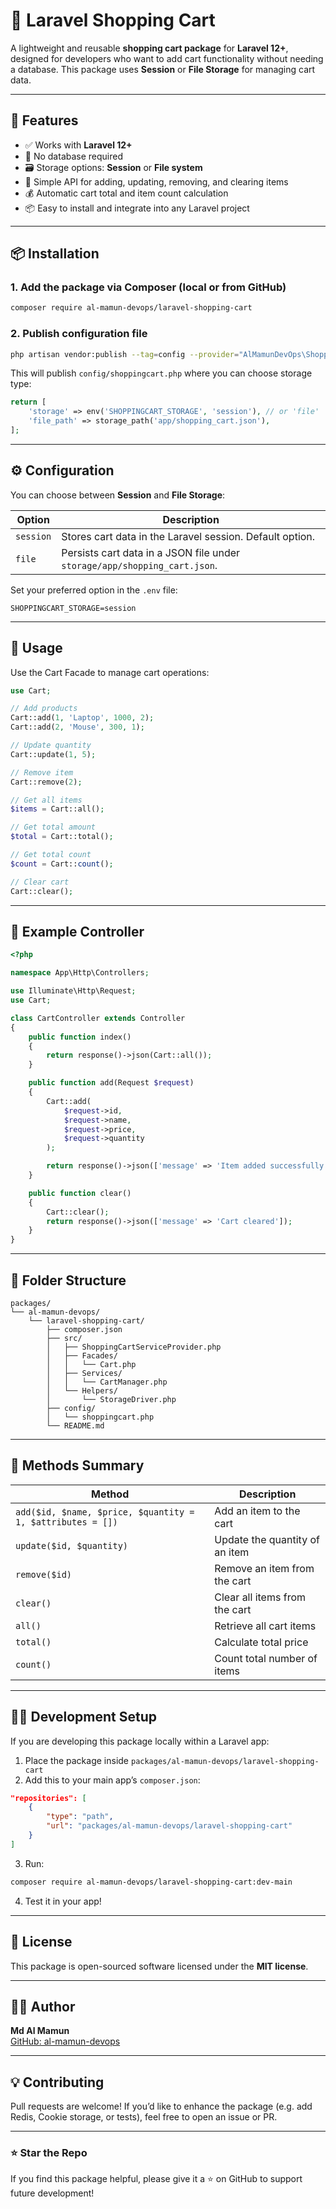 # 🛒 Laravel Shopping Cart

A lightweight and reusable **shopping cart package** for **Laravel 12+**, designed for developers who want to add cart functionality without needing a database. This package uses **Session** or **File Storage** for managing cart data.

---

## 🚀 Features

- ✅ Works with **Laravel 12+**  
- 🧠 No database required  
- 🗃️ Storage options: **Session** or **File system**  
- 🔧 Simple API for adding, updating, removing, and clearing items  
- 💰 Automatic cart total and item count calculation  
- 📦 Easy to install and integrate into any Laravel project

---

## 📦 Installation

### 1. Add the package via Composer (local or from GitHub)


```bash
composer require al-mamun-devops/laravel-shopping-cart
```

### 2. Publish configuration file

```bash
php artisan vendor:publish --tag=config --provider="AlMamunDevOps\ShoppingCart\ShoppingCartServiceProvider"
```

This will publish `config/shoppingcart.php` where you can choose storage type:

```php
return [
    'storage' => env('SHOPPINGCART_STORAGE', 'session'), // or 'file'
    'file_path' => storage_path('app/shopping_cart.json'),
];
```

---

## ⚙️ Configuration

You can choose between **Session** and **File Storage**:

| Option | Description |
|--------|-------------|
| `session` | Stores cart data in the Laravel session. Default option. |
| `file` | Persists cart data in a JSON file under `storage/app/shopping_cart.json`. |

Set your preferred option in the `.env` file:

```env
SHOPPINGCART_STORAGE=session
```

---

## 🧰 Usage

Use the Cart Facade to manage cart operations:

```php
use Cart;

// Add products
Cart::add(1, 'Laptop', 1000, 2);
Cart::add(2, 'Mouse', 300, 1);

// Update quantity
Cart::update(1, 5);

// Remove item
Cart::remove(2);

// Get all items
$items = Cart::all();

// Get total amount
$total = Cart::total();

// Get total count
$count = Cart::count();

// Clear cart
Cart::clear();
```

---

## 🧩 Example Controller

```php
<?php

namespace App\Http\Controllers;

use Illuminate\Http\Request;
use Cart;

class CartController extends Controller
{
    public function index()
    {
        return response()->json(Cart::all());
    }

    public function add(Request $request)
    {
        Cart::add(
            $request->id,
            $request->name,
            $request->price,
            $request->quantity
        );

        return response()->json(['message' => 'Item added successfully']);
    }

    public function clear()
    {
        Cart::clear();
        return response()->json(['message' => 'Cart cleared']);
    }
}
```

---

## 🧱 Folder Structure

```
packages/
└── al-mamun-devops/
    └── laravel-shopping-cart/
        ├── composer.json
        ├── src/
        │   ├── ShoppingCartServiceProvider.php
        │   ├── Facades/
        │   │   └── Cart.php
        │   ├── Services/
        │   │   └── CartManager.php
        │   └── Helpers/
        │       └── StorageDriver.php
        ├── config/
        │   └── shoppingcart.php
        └── README.md
```

---

## 🧠 Methods Summary

| Method | Description |
|--------|-------------|
| `add($id, $name, $price, $quantity = 1, $attributes = [])` | Add an item to the cart |
| `update($id, $quantity)` | Update the quantity of an item |
| `remove($id)` | Remove an item from the cart |
| `clear()` | Clear all items from the cart |
| `all()` | Retrieve all cart items |
| `total()` | Calculate total price |
| `count()` | Count total number of items |

---

## 🧑‍💻 Development Setup

If you are developing this package locally within a Laravel app:

1. Place the package inside `packages/al-mamun-devops/laravel-shopping-cart`
2. Add this to your main app’s `composer.json`:

```json
"repositories": [
    {
        "type": "path",
        "url": "packages/al-mamun-devops/laravel-shopping-cart"
    }
]
```

3. Run:
```bash
composer require al-mamun-devops/laravel-shopping-cart:dev-main
```

4. Test it in your app!

---

## 🪪 License

This package is open-sourced software licensed under the **MIT license**.

---

## 👨‍💻 Author

**Md Al Mamun**  
[GitHub: al-mamun-devops](https://github.com/al-mamun-devops)

---

## 💡 Contributing

Pull requests are welcome! If you’d like to enhance the package (e.g. add Redis, Cookie storage, or tests), feel free to open an issue or PR.

---

### ⭐ Star the Repo
If you find this package helpful, please give it a ⭐ on GitHub to support future development!

